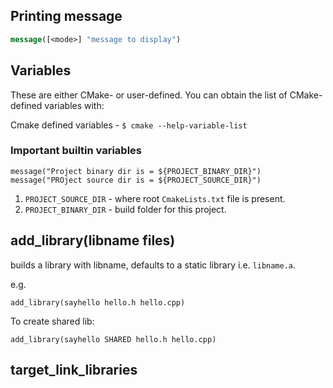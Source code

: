 

## Printing message

```cmake
message([<mode>] "message to display")
```

## Variables

These are either CMake- or user-defined. You can obtain the list of CMake-defined variables with:

Cmake defined variables - `$ cmake --help-variable-list`

### Important builtin variables

```
message("Project binary dir is = ${PROJECT_BINARY_DIR}")
message("PROject source dir is = ${PROJECT_SOURCE_DIR}")
```

1. `PROJECT_SOURCE_DIR` - where root `CmakeLists.txt` file is present.
2. `PROJECT_BINARY_DIR` - build folder for this project.


## add_library(libname files)

builds a library with libname, defaults to a static library i.e. `libname.a`.

e.g.
```
add_library(sayhello hello.h hello.cpp)
```

To create shared lib:
```
add_library(sayhello SHARED hello.h hello.cpp)
```


## target_link_libraries

